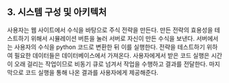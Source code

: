 ## 3. 시스템 구성 및 아키텍처
 사용자는 웹 사이트에서 수식을 바탕으로 주식 전략을 만든다. 
 만든 전략의 효용성을 테스트하기 위해서 시뮬레이션 버튼을 눌러 서버로 자신이 만든 수식을 보낸다. 
 서버에서는 사용자의 수식을 python 코드로 변환한 뒤 이를 실행한다. 
 전략을 테스트하기 위하여 필요한 데이터들은 데이터베이스에서 가져온다.
 사용자에게서 받은 코드 실행은 시간이 오래 걸리는 작업이므로 비동기 큐로 넘겨서 작업을 수행하고 결과를 전달한다. 
 마지막으로 코드 실행을 통해 나온 결과를 사용자에게 제공해준다.
